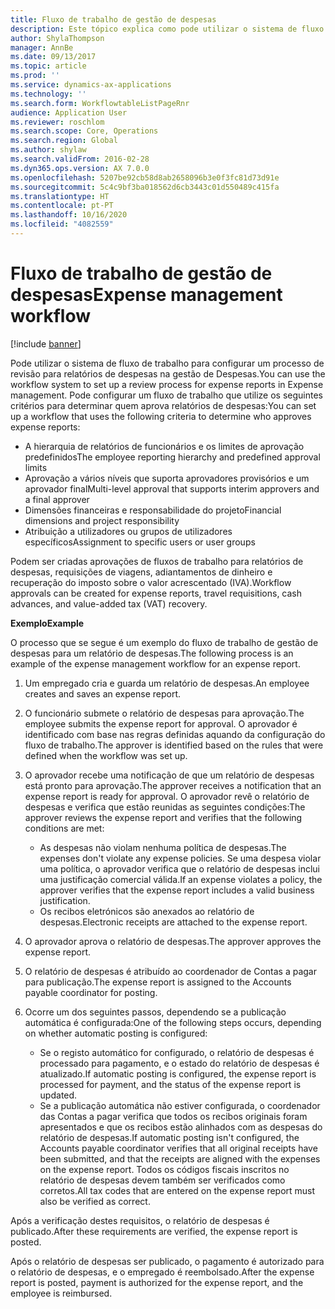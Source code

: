 ```yaml
---
title: Fluxo de trabalho de gestão de despesas
description: Este tópico explica como pode utilizar o sistema de fluxo de trabalho no Microsoft Dynamics 365 Finance, para configurar um processo de revisão para relatórios de despesas na gestão de Despesas.
author: ShylaThompson
manager: AnnBe
ms.date: 09/13/2017
ms.topic: article
ms.prod: ''
ms.service: dynamics-ax-applications
ms.technology: ''
ms.search.form: WorkflowtableListPageRnr
audience: Application User
ms.reviewer: roschlom
ms.search.scope: Core, Operations
ms.search.region: Global
ms.author: shylaw
ms.search.validFrom: 2016-02-28
ms.dyn365.ops.version: AX 7.0.0
ms.openlocfilehash: 5207be92cb58d8ab2658096b3e0f3fc81d73d91e
ms.sourcegitcommit: 5c4c9bf3ba018562d6cb3443c01d550489c415fa
ms.translationtype: HT
ms.contentlocale: pt-PT
ms.lasthandoff: 10/16/2020
ms.locfileid: "4082559"
---
```

# <a name="expense-management-workflow"></a><span data-ttu-id="a6d35-103">Fluxo de trabalho de gestão de despesas</span><span class="sxs-lookup"><span data-stu-id="a6d35-103">Expense management workflow</span></span>

[!include [banner](../includes/banner.md)]

<span data-ttu-id="a6d35-104">Pode utilizar o sistema de fluxo de trabalho para configurar um processo de revisão para relatórios de despesas na gestão de Despesas.</span><span class="sxs-lookup"><span data-stu-id="a6d35-104">You can use the workflow system to set up a review process for expense reports in Expense management.</span></span> <span data-ttu-id="a6d35-105">Pode configurar um fluxo de trabalho que utilize os seguintes critérios para determinar quem aprova relatórios de despesas:</span><span class="sxs-lookup"><span data-stu-id="a6d35-105">You can set up a workflow that uses the following criteria to determine who approves expense reports:</span></span>

- <span data-ttu-id="a6d35-106">A hierarquia de relatórios de funcionários e os limites de aprovação predefinidos</span><span class="sxs-lookup"><span data-stu-id="a6d35-106">The employee reporting hierarchy and predefined approval limits</span></span>
- <span data-ttu-id="a6d35-107">Aprovação a vários níveis que suporta aprovadores provisórios e um aprovador final</span><span class="sxs-lookup"><span data-stu-id="a6d35-107">Multi-level approval that supports interim approvers and a final approver</span></span>
- <span data-ttu-id="a6d35-108">Dimensões financeiras e responsabilidade do projeto</span><span class="sxs-lookup"><span data-stu-id="a6d35-108">Financial dimensions and project responsibility</span></span>
- <span data-ttu-id="a6d35-109">Atribuição a utilizadores ou grupos de utilizadores específicos</span><span class="sxs-lookup"><span data-stu-id="a6d35-109">Assignment to specific users or user groups</span></span>

<span data-ttu-id="a6d35-110">Podem ser criadas aprovações de fluxos de trabalho para relatórios de despesas, requisições de viagens, adiantamentos de dinheiro e recuperação do imposto sobre o valor acrescentado (IVA).</span><span class="sxs-lookup"><span data-stu-id="a6d35-110">Workflow approvals can be created for expense reports, travel requisitions, cash advances, and value-added tax (VAT) recovery.</span></span>

<span data-ttu-id="a6d35-111">**Exemplo**</span><span class="sxs-lookup"><span data-stu-id="a6d35-111">**Example**</span></span>

<span data-ttu-id="a6d35-112">O processo que se segue é um exemplo do fluxo de trabalho de gestão de despesas para um relatório de despesas.</span><span class="sxs-lookup"><span data-stu-id="a6d35-112">The following process is an example of the expense management workflow for an expense report.</span></span>

1. <span data-ttu-id="a6d35-113">Um empregado cria e guarda um relatório de despesas.</span><span class="sxs-lookup"><span data-stu-id="a6d35-113">An employee creates and saves an expense report.</span></span>
2. <span data-ttu-id="a6d35-114">O funcionário submete o relatório de despesas para aprovação.</span><span class="sxs-lookup"><span data-stu-id="a6d35-114">The employee submits the expense report for approval.</span></span> <span data-ttu-id="a6d35-115">O aprovador é identificado com base nas regras definidas aquando da configuração do fluxo de trabalho.</span><span class="sxs-lookup"><span data-stu-id="a6d35-115">The approver is identified based on the rules that were defined when the workflow was set up.</span></span>
3. <span data-ttu-id="a6d35-116">O aprovador recebe uma notificação de que um relatório de despesas está pronto para aprovação.</span><span class="sxs-lookup"><span data-stu-id="a6d35-116">The approver receives a notification that an expense report is ready for approval.</span></span> <span data-ttu-id="a6d35-117">O aprovador revê o relatório de despesas e verifica que estão reunidas as seguintes condições:</span><span class="sxs-lookup"><span data-stu-id="a6d35-117">The approver reviews the expense report and verifies that the following conditions are met:</span></span>

    - <span data-ttu-id="a6d35-118">As despesas não violam nenhuma política de despesas.</span><span class="sxs-lookup"><span data-stu-id="a6d35-118">The expenses don't violate any expense policies.</span></span> <span data-ttu-id="a6d35-119">Se uma despesa violar uma política, o aprovador verifica que o relatório de despesas inclui uma justificação comercial válida.</span><span class="sxs-lookup"><span data-stu-id="a6d35-119">If an expense violates a policy, the approver verifies that the expense report includes a valid business justification.</span></span>
    - <span data-ttu-id="a6d35-120">Os recibos eletrónicos são anexados ao relatório de despesas.</span><span class="sxs-lookup"><span data-stu-id="a6d35-120">Electronic receipts are attached to the expense report.</span></span>

4. <span data-ttu-id="a6d35-121">O aprovador aprova o relatório de despesas.</span><span class="sxs-lookup"><span data-stu-id="a6d35-121">The approver approves the expense report.</span></span>
5. <span data-ttu-id="a6d35-122">O relatório de despesas é atribuído ao coordenador de Contas a pagar para publicação.</span><span class="sxs-lookup"><span data-stu-id="a6d35-122">The expense report is assigned to the Accounts payable coordinator for posting.</span></span>
6. <span data-ttu-id="a6d35-123">Ocorre um dos seguintes passos, dependendo se a publicação automática é configurada:</span><span class="sxs-lookup"><span data-stu-id="a6d35-123">One of the following steps occurs, depending on whether automatic posting is configured:</span></span>

    - <span data-ttu-id="a6d35-124">Se o registo automático for configurado, o relatório de despesas é processado para pagamento, e o estado do relatório de despesas é atualizado.</span><span class="sxs-lookup"><span data-stu-id="a6d35-124">If automatic posting is configured, the expense report is processed for payment, and the status of the expense report is updated.</span></span>
    - <span data-ttu-id="a6d35-125">Se a publicação automática não estiver configurada, o coordenador das Contas a pagar verifica que todos os recibos originais foram apresentados e que os recibos estão alinhados com as despesas do relatório de despesas.</span><span class="sxs-lookup"><span data-stu-id="a6d35-125">If automatic posting isn't configured, the Accounts payable coordinator verifies that all original receipts have been submitted, and that the receipts are aligned with the expenses on the expense report.</span></span> <span data-ttu-id="a6d35-126">Todos os códigos fiscais inscritos no relatório de despesas devem também ser verificados como corretos.</span><span class="sxs-lookup"><span data-stu-id="a6d35-126">All tax codes that are entered on the expense report must also be verified as correct.</span></span>

<span data-ttu-id="a6d35-127">Após a verificação destes requisitos, o relatório de despesas é publicado.</span><span class="sxs-lookup"><span data-stu-id="a6d35-127">After these requirements are verified, the expense report is posted.</span></span>

<span data-ttu-id="a6d35-128">Após o relatório de despesas ser publicado, o pagamento é autorizado para o relatório de despesas, e o empregado é reembolsado.</span><span class="sxs-lookup"><span data-stu-id="a6d35-128">After the expense report is posted, payment is authorized for the expense report, and the employee is reimbursed.</span></span>
